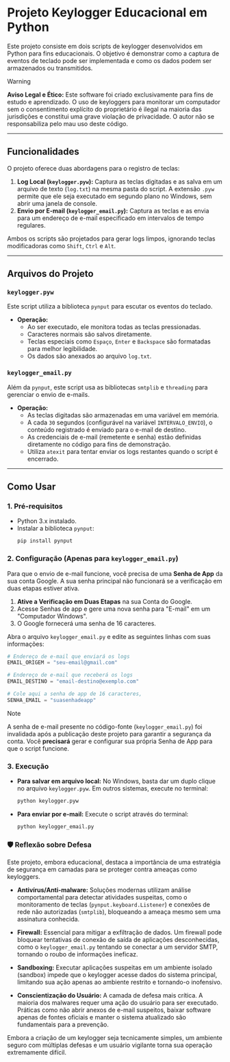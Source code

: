 # Projeto Keylogger Educacional em Python

Este projeto consiste em dois scripts de keylogger desenvolvidos em Python para fins educacionais. O objetivo é demonstrar como a captura de eventos de teclado pode ser implementada e como os dados podem ser armazenados ou transmitidos.

> [!WARNING]
> **Aviso Legal e Ético:** Este software foi criado exclusivamente para fins de estudo e aprendizado. O uso de keyloggers para monitorar um computador sem o consentimento explícito do proprietário é ilegal na maioria das jurisdições e constitui uma grave violação de privacidade. O autor não se responsabiliza pelo mau uso deste código.

---

## Funcionalidades

O projeto oferece duas abordagens para o registro de teclas:

1.  **Log Local (`keylogger.pyw`):** Captura as teclas digitadas e as salva em um arquivo de texto (`log.txt`) na mesma pasta do script. A extensão `.pyw` permite que ele seja executado em segundo plano no Windows, sem abrir uma janela de console.
2.  **Envio por E-mail (`keylogger_email.py`):** Captura as teclas e as envia para um endereço de e-mail especificado em intervalos de tempo regulares.

Ambos os scripts são projetados para gerar logs limpos, ignorando teclas modificadoras como `Shift`, `Ctrl` e `Alt`.

---

## Arquivos do Projeto

### `keylogger.pyw`

Este script utiliza a biblioteca `pynput` para escutar os eventos do teclado.

- **Operação:**
  - Ao ser executado, ele monitora todas as teclas pressionadas.
  - Caracteres normais são salvos diretamente.
  - Teclas especiais como `Espaço`, `Enter` e `Backspace` são formatadas para melhor legibilidade.
  - Os dados são anexados ao arquivo `log.txt`.

### `keylogger_email.py`

Além da `pynput`, este script usa as bibliotecas `smtplib` e `threading` para gerenciar o envio de e-mails.

- **Operação:**
  - As teclas digitadas são armazenadas em uma variável em memória.
  - A cada `30` segundos (configurável na variável `INTERVALO_ENVIO`), o conteúdo registrado é enviado para o e-mail de destino.
  - As credenciais de e-mail (remetente e senha) estão definidas diretamente no código para fins de demonstração.
  - Utiliza `atexit` para tentar enviar os logs restantes quando o script é encerrado.

---

## Como Usar

### 1. Pré-requisitos

- Python 3.x instalado.
- Instalar a biblioteca `pynput`:
  ```bash
  pip install pynput
  ```

### 2. Configuração (Apenas para `keylogger_email.py`)

Para que o envio de e-mail funcione, você precisa de uma **Senha de App** da sua conta Google. A sua senha principal não funcionará se a verificação em duas etapas estiver ativa.

1.  **Ative a Verificação em Duas Etapas** na sua Conta do Google.
2.  Acesse Senhas de app e gere uma nova senha para "E-mail" em um "Computador Windows".
3.  O Google fornecerá uma senha de 16 caracteres.

Abra o arquivo `keylogger_email.py` e edite as seguintes linhas com suas informações:

```python
# Endereço de e-mail que enviará os logs
EMAIL_ORIGEM = "seu-email@gmail.com"

# Endereço de e-mail que receberá os logs
EMAIL_DESTINO = "email-destino@exemplo.com"

# Cole aqui a senha de app de 16 caracteres,
SENHA_EMAIL = "suasenhadeapp"
```

> [!NOTE]
> A senha de e-mail presente no código-fonte (`keylogger_email.py`) foi invalidada após a publicação deste projeto para garantir a segurança da conta. Você **precisará** gerar e configurar sua própria Senha de App para que o script funcione.

### 3. Execução

- **Para salvar em arquivo local:**
  No Windows, basta dar um duplo clique no arquivo `keylogger.pyw`. Em outros sistemas, execute no terminal:
  ```bash
  python keylogger.pyw
  ```

- **Para enviar por e-mail:**
  Execute o script através do terminal:
  ```bash
  python keylogger_email.py
  ```
### 🛡️ Reflexão sobre Defesa

Este projeto, embora educacional, destaca a importância de uma estratégia de segurança em camadas para se proteger contra ameaças como keyloggers.

*   **Antivírus/Anti-malware:** Soluções modernas utilizam análise comportamental para detectar atividades suspeitas, como o monitoramento de teclas (`pynput.keyboard.Listener`) e conexões de rede não autorizadas (`smtplib`), bloqueando a ameaça mesmo sem uma assinatura conhecida.

*   **Firewall:** Essencial para mitigar a exfiltração de dados. Um firewall pode bloquear tentativas de conexão de saída de aplicações desconhecidas, como o `keylogger_email.py` tentando se conectar a um servidor SMTP, tornando o roubo de informações ineficaz.

*   **Sandboxing:** Executar aplicações suspeitas em um ambiente isolado (sandbox) impede que o keylogger acesse dados do sistema principal, limitando sua ação apenas ao ambiente restrito e tornando-o inofensivo.

*   **Conscientização do Usuário:** A camada de defesa mais crítica. A maioria dos malwares requer uma ação do usuário para ser executado. Práticas como não abrir anexos de e-mail suspeitos, baixar software apenas de fontes oficiais e manter o sistema atualizado são fundamentais para a prevenção.

Embora a criação de um keylogger seja tecnicamente simples, um ambiente seguro com múltiplas defesas e um usuário vigilante torna sua operação extremamente difícil.

